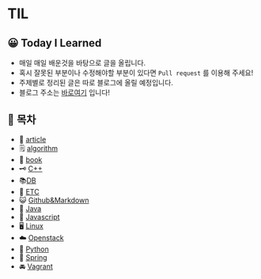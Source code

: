 # TIL

## :grinning: Today I Learned

- 매일 매일 배운것을 바탕으로 글을 올립니다.
- 혹시 잘못된 부분이나 수정해야할 부분이 있다면 ``Pull request`` 를 이용해 주세요!
- 주제별로 정리된 글은 따로 블로그에 올릴 예정입니다.
- 블로그 주소는 [바로여기](https://griffinchoidayday.tistory.com/) 입니다!

## :articulated_lorry: 목차

- :newspaper: [article](./Article)
- :spiral_notepad: [algorithm](./algorithm)
- :book: [book](./Book)
-  :old_key: [C++](./C++)
- :books:[DB](./DB)
- :guitar: [ETC](./ETC)
- :smiley_cat: [Github&Markdown](./Github&Markdown)
- :camel: [Java](./Java)
- :jack_o_lantern: [Javascript](./Javascript)
- :desktop_computer: [Linux](./Linux)
- :cloud: [Openstack](./Openstack)
- :snake: [Python](./Python)
- :seedling: [Spring](./Spring)
- :oncoming_automobile: [Vagrant](./Vagrant)


